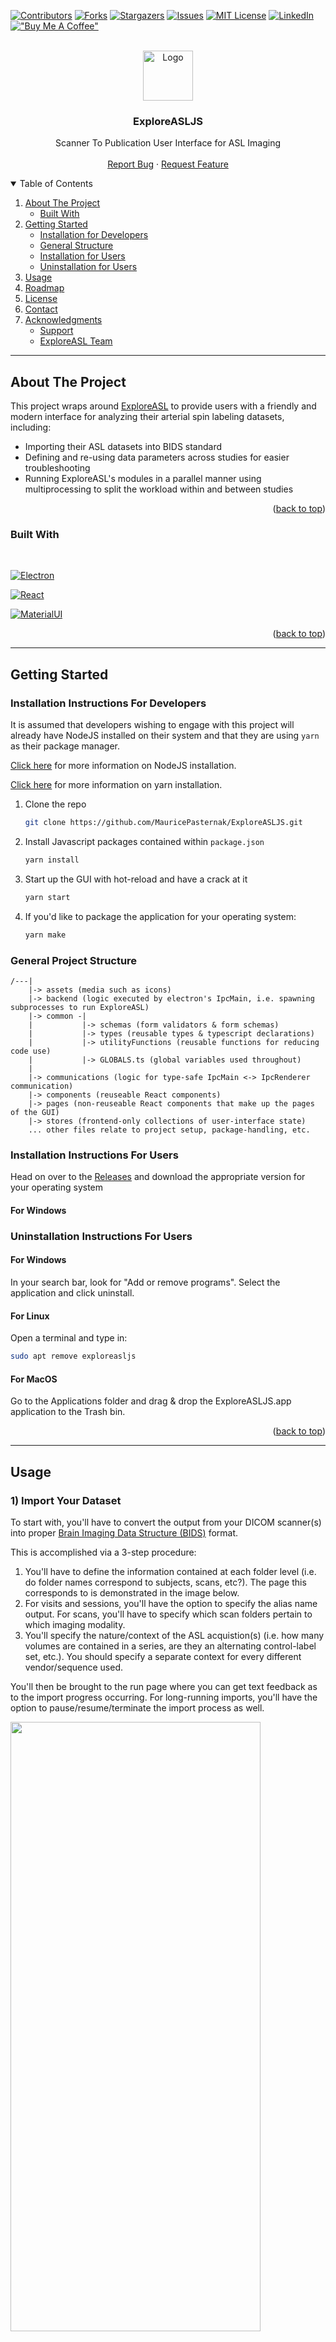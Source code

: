 <div id="top"></div>

[![Contributors][contributors-shield]][contributors-url]
[![Forks][forks-shield]][forks-url]
[![Stargazers][stars-shield]][stars-url]
[![Issues][issues-shield]][issues-url]
[![MIT License][license-shield]][license-url]
[![LinkedIn][linkedin-shield]][linkedin-url]
[!["Buy Me A Coffee"](https://www.buymeacoffee.com/assets/img/custom_images/orange_img.png)](https://www.buymeacoffee.com/mauricepasq)

<!-- PROJECT LOGO -->
<br />
<div align="center">
  <a href="https://github.com/othneildrew/Best-README-Template">
    <img src="./src/assets/appIcons/ExploreASLGUIIcon.png" fill="red" alt="Logo" width="80" height="80">
  </a>

  <h3 align="center">ExploreASLJS</h3>

  <p align="center">
    Scanner To Publication User Interface for ASL Imaging
    <br />
    <br />
    <a href="https://github.com/MauricePasternak/ExploreASLJS/issues">Report Bug</a>
    ·
    <a href="https://github.com/MauricePasternak/ExploreASLJS">Request Feature</a>
  </p>
</div>

<!-- TABLE OF CONTENTS -->
<details open>
  <summary>Table of Contents</summary>
  <ol>
    <li>
      <a href="#about-the-project">About The Project</a>
      <ul>
        <li><a href="#built-with">Built With</a></li>
      </ul>
    </li>
    <li>
      <a href="#getting-started">Getting Started</a>
      <ul>
        <li><a href="#installation-instructions-for-developers">Installation for Developers</a></li>
        <li><a href="#general-project-structure">General Structure</a></li>
        <li><a href="#installation-instructions-for-users">Installation for Users</a></li>
        <li><a href="#uninstallation-instructions-for-users">Uninstallation for Users</a></li>
      </ul>
    </li>
    <li><a href="#usage">Usage</a></li>
    <li><a href="#roadmap">Roadmap</a></li>
    <li><a href="#license">License</a></li>
    <li><a href="#contact">Contact</a></li>
    <li>
        <a href="#acknowledgments">Acknowledgments</a>
        <ul>
            <li><a href="#support">Support</a></li>
            <li><a href="#exploreasl-team">ExploreASL Team</a></li>
        </ul>
    </li>
  </ol>
</details>

---

## <!-- ABOUT THE PROJECT -->

## About The Project

This project wraps around [ExploreASL](https://exploreasl.github.io/Documentation/1.10.0beta/) to provide users with a friendly and modern interface for analyzing their arterial spin labeling datasets, including:

- Importing their ASL datasets into BIDS standard
- Defining and re-using data parameters across studies for easier troubleshooting
- Running ExploreASL's modules in a parallel manner using multiprocessing to split the workload within and between studies

<p align="right">(<a href="#top">back to top</a>)</p>

### Built With

<br/>

[![Electron][electronjs]][electron-url]

[![React][react.js]][react-url]

[![MaterialUI][mui.js]][mui-url]

<p align="right">(<a href="#top">back to top</a>)</p>

---

<!-- GETTING STARTED -->

## Getting Started

### Installation Instructions For Developers

It is assumed that developers wishing to engage with this project will already have NodeJS installed on their system and
that they are using `yarn` as their package manager.

[Click here](https://nodejs.org/en/) for more information on NodeJS installation.

[Click here](https://classic.yarnpkg.com/en/docs/getting-started) for more information on yarn installation.

1. Clone the repo
   ```sh
   git clone https://github.com/MauricePasternak/ExploreASLJS.git
   ```
2. Install Javascript packages contained within `package.json`
   ```sh
   yarn install
   ```
3. Start up the GUI with hot-reload and have a crack at it
   ```sh
   yarn start
   ```
4. If you'd like to package the application for your operating system:
   ```sh
   yarn make
   ```

### General Project Structure

```
/---|
    |-> assets (media such as icons)
    |-> backend (logic executed by electron's IpcMain, i.e. spawning subprocesses to run ExploreASL)
    |-> common -|
    |           |-> schemas (form validators & form schemas)
    |           |-> types (reusable types & typescript declarations)
    |           |-> utilityFunctions (reusable functions for reducing code use)
    |           |-> GLOBALS.ts (global variables used throughout)
    |
    |-> communications (logic for type-safe IpcMain <-> IpcRenderer communication)
    |-> components (reuseable React components)
    |-> pages (non-reuseable React components that make up the pages of the GUI)
    |-> stores (frontend-only collections of user-interface state)
    ... other files relate to project setup, package-handling, etc.
```

### Installation Instructions For Users

Head on over to the [Releases](https://github.com/MauricePasternak/ExploreASLJS/releases) and download the appropriate version for your operating system

#### For Windows

### Uninstallation Instructions For Users

#### For Windows

In your search bar, look for "Add or remove programs". Select the application and click uninstall.

#### For Linux

Open a terminal and type in:

```bash
sudo apt remove exploreasljs
```

#### For MacOS

Go to the Applications folder and drag & drop the ExploreASLJS.app application to the Trash bin.

<p align="right">(<a href="#top">back to top</a>)</p>

---

## <!-- USAGE EXAMPLES -->

## Usage

### 1) Import Your Dataset

To start with, you'll have to convert the output from your DICOM scanner(s) into proper <a href="https://bids-specification.readthedocs.io/en/stable/"> Brain Imaging Data Structure (BIDS)</a> format.

This is accomplished via a 3-step procedure:

1. You'll have to define the information contained at each folder level (i.e. do folder names correspond to subjects, scans, etc?). The page this corresponds to is demonstrated in the image below.
2. For visits and sessions, you'll have the option to specify the alias name output. For scans, you'll have to specify which scan folders pertain to which imaging modality.
3. You'll specify the nature/context of the ASL acquistion(s) (i.e. how many volumes are contained in a series, are they an alternating control-label set, etc.). You should specify a separate context for every different vendor/sequence used.

You'll then be brought to the run page where you can get text feedback as to the import progress occurring. For long-running imports, you'll have the option to pause/resume/terminate the import process as well.

<img src="./src/assets/img/READMEImages/ImportModule.png" style="width: max(400px, 50%)" />

### 2) Define Processing Parameters

As a second step, you'll have to define the overall (global) settings that should be taken into account when processing a dataset. In general these fall under 3 subcategories:

1. The study parameters (where is the study, what is its name, which subjects should be processed specifically, etc.)
2. The ASL sequence parameters. While this is somewhat redundant from what the Import section did earlier, it is important to understand that a lot datasets contain anonymized data. Anonymization sometimes removes crucial fields needed for CBF quantification. Therefore, by defining values to fallback on, you would allow ExploreASL to continue with the analysis.
3. The ExploreASL pipeline parameters (which atlases to use when quantifying CBF ROIs, motion control, etc.)

When done, your values will be saved as a data parameters file (DataPar.json) at the root of your dataset. This is the central file that ExploreASL uses to analyze your dataset. If you'd like to change a particular parameter at a later time, you can always re-load any existing DataPar.json file, change what values you wish, and save it again.

❗ If your dataset is complex and specific scans need to have their fields tweaked, the next module tackles the issue.

<img src="./src/assets/img/READMEImages/DefineDataParametersModule.png" style="width: max(400px, 50%)"  />

### 3) Tweak BIDS Fields (Optional)

Occasionally, it may be necessary to tweak very specific ASL-processing fields of certain scans that the global settings from the previous step do not encompass. This optional module allows users to tweak the <a href="https://bids-specification.readthedocs.io/en/stable/">BIDS-related ASL fields</a> for any imported dataset.

⚠️ **It is assumed that users are familiar with BIDS if they intend to use this part of the program. In particular, they are expected to understand which fields are exclusionary with others.**

Users will have to specify the root folder of the study they'd like to tweak. If valid, a spreadsheet will auto-populate with the BIDS fields. The following types of fields are supported:

- Text-based fields
- Numerical fields
- Boolean (yes/no, true/false, etc.) fields
- Option-based fields

The appropriate widget will be present within each cell to allow users to set an appropriate value for that field.

Due to the nature of datasets varying wildly between BIDS fields that are present (i.e. one set of scans is a PASL ASL sequence that needs a "PASL Type" field, another set is a PCASL sequence that needs a "PCASL Type" field), the following additional features allow users to specify their datasets accordingly.:
- New BIDS columns can be added to the spreadsheet
- Most columns can be removed from the spreadsheet if the field is not applicable to any scan.
- Users can select a cell and make it "blank" by pressing Delete after having selected the cell. This has the effect of treating the BIDS field as if it doesn't exist for that particular scan. **If you have a complex dataset containing exclusionary fields across different scan subsets, this is the best way to avoid conflicts.**

<img src="./src/assets/img/READMEImages/BIDSDatagridModule.png" style="width: max(400px, 50%)"  />

### 4) Run ExploreASL

With the dataset imported, global settings define, and any scan-specific tweaks implemented, the study can be analyzed by ExploreASL. Some neat features you should be aware of:

- You can make the most of your workstation by alloting additional computer cores that will process studies & subjects within those studies in parallel.
- As with the Import module, you'll be given the option to pause/resume/terminate studies being run independently. Forceful temrination will always result in an error, as the program gives feedback for steps that were or were not completed.
- As steps complete, you'll also be given visual feedback for your quality control procedures.

In a separate tab, you'll have the option to indicate any particular modules/subjects/exact steps that you'd like to re-run for a given study.

Run the ExploreASL modules as per your needs and proceed to the next step for any study which has successfully completed the Population module.

<img src="./src/assets/img/READMEImages/RunExploreASLModule.png" style="width: max(400px, 50%)"  />

### 5) Visualize Your Dataset (Optional)

Optionally, you visualize your completed studies. As with the Import Module, there are first some preparatory steps to complete:

1. You'll have to specify which study should be visualized, the atlases containing your ROIs, and optionally, specifying your own metadata spread sheet to merge the ExploreASL data with.
2. The result of the previous step will form a single spreadsheet in-memory and you'll have to clarify the type of variable that each column contains. Namely, Categorical or Continuous. This assists the program in ascertaining which variables to suggest for each axis when plotting.

You'll now have access to the main plotting page (example image below). There are two main plot types supported:

- Scatterplot, for Continuous by Continuous comparisons
- Swarmplot, for Categorical by Continuous comparisons

Regardless, the point-like nature of these plots will allow you to click on datapoints and load the CBF image corresponding to that particular point. Perform QC analysis as required.

Additional features to keep in mind:

- Both Scatterplot and Swarmplot allow for significant customization of plot visuals, if you're looking to get a graph out for a figure. Unfortunately, at the current time there is no image export feature available, so you'll have to settle for a screenshot.
- By default, only axes values are added to the data hover tooltip. However, you can specify additional variables to include if you're using this program for an interactive presentation.
- You can hover over a particular pixel in the CBF image to get its CBF value.
- For large datasets, you can subset the data to single-datapoint precision using a combination of subsetting filters.

<img src="./src/assets/img/READMEImages/DataVisualizationModule.png" style="width: max(700px, 60%)" />

<p align="right">(<a href="#top">back to top</a>)</p>

---

## <!-- ROADMAP -->

## Roadmap

- [x] Add Dark Mode.
- [x] Add Image Feedback during processing.
- [x] Support multiple ASL Import contexts. \*
- [x] Create a Data Visualization Module.
- [x] Add plot settings for plot legends (i.e. legend text fontsize, positioning, etc.) within the DataVisualization Module.
- [x] Add more helpful information in the Process Studies module for when a study does not fully complete.
- [x] Add help information on the steps within the Data Visualization Module.
- [ ] Add plot settings for renaming axis main labels within the Data Visualization Module.
- [ ] Add Multiprocessing Capability to the Import Module as well. \*\*
- [x] Add a separate module where users can pin-point change the JSON sidecars of individual subjects/visits/sessions.
- [ ] Add auto-update capability to the software so that users don't have to manually install new versions.
- [ ] Allow for plots to be exported as PNG files in the Data Visualization Module.
- [ ] Allow for the Data Visualization module to save/load a JSON parameters file to skip the hassle of repeating steps and re-adjusting sliders each time. Just load the json file and have it all done for you.

\* This is only partially the case. The GUI goes through extensive logical gymnastics to get ExploreASL to import different subsets of your dataset. The official ExploreASL application does not support this as of version 1.10.0.

\*\* This will probably have to wait until the main ExploreASL program can handle multiple contexts.

See the [open issues](https://github.com/othneildrew/Best-README-Template/issues) for a full list of proposed features (and known issues).

<p align="right">(<a href="#top">back to top</a>)</p>

---

## <!-- CONTRIBUTING -->

## Contributing

Contributions are what make the open source community such an amazing place to learn, inspire, and create. Any contributions you make are **greatly appreciated**.

If you have a suggestion that would make this better, please fork the repo and create a pull request. You can also simply open an issue with the tag "enhancement".
Don't forget to give the project a star! Thanks again!

1. Fork the Project
2. Create your Feature Branch (`git checkout -b feature/AmazingFeature`)
3. Commit your Changes (`git commit -m 'Add some AmazingFeature'`)
4. Push to the Branch (`git push origin feature/AmazingFeature`)
5. Open a Pull Request

<p align="right">(<a href="#top">back to top</a>)</p>

---

## <!-- LICENSE -->

## License

Distributed under the MIT License. See `LICENSE` for more information.

<p align="right">(<a href="#top">back to top</a>)</p>

---

## <!-- CONTACT -->

## Contact

Maurice Pasternak - maurice.pasternak@utoronto.ca

Project Link: [https://github.com/MauricePasternak/ExploreASLJS](https://github.com/MauricePasternak/ExploreASLJS)

<p align="right">(<a href="#top">back to top</a>)</p>

---

## <!-- ACKNOWLEDGMENTS -->

## Acknowledgments

### Support

For GUI-related questions, please don't hesitate to drop an email at: maurice.pasternak@utoronto.ca

For more information on the main program, click on the following: [CLICK ME!](https://sites.google.com/view/exploreasl)

### ExploreASL Team

For questions or concerns with the underlying ExploreASL program, the following individuals compromise the development team and may be contacted:

- Henk-Jan Mutsaerts; HenkJanMutsaerts@Gmail.com (ExploreASL creator)
- Jan Petr; j.petr@hzdr.de (ExploreASL creator)
- Michael Stritt; stritt.michael@gmail.com
- Paul Groot; p.f.c.groot@amsterdamumc.nl
- Pieter Vandemaele; pieter.vandemaele@gmail.com
- Maurice Pasternak; maurice.pasternak@utoronto.ca
- Luigi Lorenzini; l.lorenzini@amsterdamumc.nl
- Sandeep Ganji; Sandeep.g.bio@gmail.com

<p align="right">(<a href="#top">back to top</a>)</p>

---

<!-- MARKDOWN LINKS & IMAGES -->
<!-- https://www.markdownguide.org/basic-syntax/#reference-style-links -->

[contributors-shield]: https://img.shields.io/github/contributors/MauricePasternak/ExploreASLJS.svg?style=for-the-badge
[contributors-url]: https://github.com/MauricePasternak/ExploreASLJS/graphs/contributors
[forks-shield]: https://img.shields.io/github/forks/MauricePasternak/ExploreASLJS.svg?style=for-the-badge
[forks-url]: https://github.com/MauricePasternak/ExploreASLJS/network/members
[stars-shield]: https://img.shields.io/github/stars/MauricePasternak/ExploreASLJS.svg?style=for-the-badge
[stars-url]: https://github.com/MauricePasternak/ExploreASLJS/stargazers
[issues-shield]: https://img.shields.io/github/issues/MauricePasternak/ExploreASLJS.svg?style=for-the-badge
[issues-url]: https://github.com/MauricePasternak/ExploreASLJS/issues
[license-shield]: https://img.shields.io/github/license/MauricePasternak/ExploreASLJS.svg?style=for-the-badge
[license-url]: https://github.com/MauricePasternak/ExploreASLJS/blob/master/LICENSE.txt
[linkedin-shield]: https://img.shields.io/badge/-LinkedIn-black.svg?style=for-the-badge&logo=linkedin&colorB=555
[linkedin-url]: https://www.linkedin.com/in/maurice-pasternak-238957207/

<!-- Badges -->

[react.js]: https://img.shields.io/badge/React-20232A?style=for-the-badge&logo=react&logoColor=61DAFB
[react-url]: https://reactjs.org/
[electron-url]: https://www.electronjs.org
[electronjs]: https://img.shields.io/badge/Electron-2b2e3a?style=for-the-badge&logo=electron&logoColor=white
[mui.js]: https://img.shields.io/badge/Material%20UI%20V5-0074e9?style=for-the-badge&logo=mui&logoColor=white
[mui-url]: https://mui.com/

